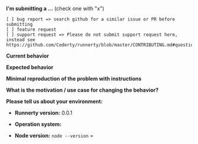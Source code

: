 <!--
IF YOU DON'T FILL OUT THE FOLLOWING INFORMATION WE MIGHT CLOSE YOUR ISSUE WITHOUT INVESTIGATING
-->

**I'm submitting a ...** (check one with "x")

```
[ ] bug report => search github for a similar issue or PR before submitting
[ ] feature request
[ ] support request => Please do not submit support request here, instead see https://github.com/Coderty/runnerty/blob/master/CONTRIBUTING.md#question
```

**Current behavior**

<!-- Describe how the bug manifests. -->

**Expected behavior**

<!-- Describe what the behavior would be without the bug. -->

**Minimal reproduction of the problem with instructions**

<!--
If the current behavior is a bug or you can illustrate your feature request better with an example,
please provide the *STEPS TO REPRODUCE* and if possible a *MINIMAL DEMO* of the problem via
https://plnkr.co or similar
-->

**What is the motivation / use case for changing the behavior?**

<!-- Describe the motivation or the concrete use case -->

**Please tell us about your environment:**

<!-- Operating system, IDE, package manager, HTTP server, ... -->

- **Runnerty version:** 0.0.1
<!-- Check whether this is still an issue in the most recent Runnerty version -->

- **Operation system:**
<!-- All OS where this could be reproduced -->

- **Node version:** `node --version` =
